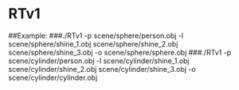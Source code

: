 # RTv1

##Example: 
###./RTv1 -p scene/sphere/person.obj -l scene/sphere/shine_1.obj scene/sphere/shine_2.obj scene/sphere/shine_3.obj  -o scene/sphere/sphere.obj
###./RTv1 -p scene/cylinder/person.obj -l scene/cylinder/shine_1.obj scene/cylinder/shine_2.obj scene/cylinder/shine_3.obj  -o scene/cylinder/cylinder.obj